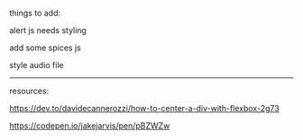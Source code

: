 things to add:

alert js needs styling

add some spices js

style audio file


---

resources:

https://dev.to/davidecannerozzi/how-to-center-a-div-with-flexbox-2g73

https://codepen.io/jakejarvis/pen/pBZWZw